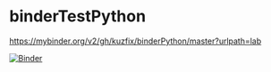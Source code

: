 # binderTestPython

https://mybinder.org/v2/gh/kuzfix/binderPython/master?urlpath=lab

[![Binder](https://mybinder.org/badge_logo.svg)](https://mybinder.org/v2/gh/kuzfix/binderPython/master?urlpath=lab)
